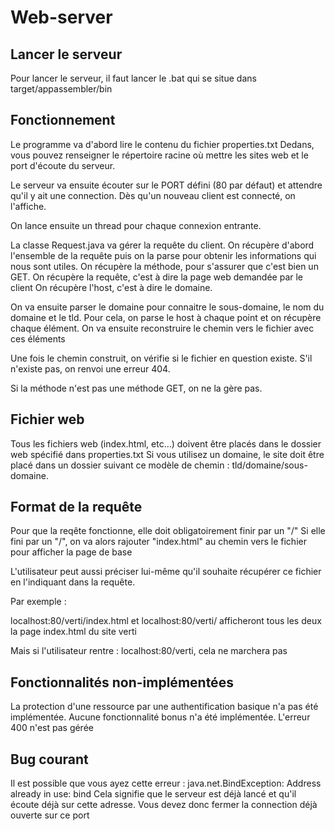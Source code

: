 # Web-server

## Lancer le serveur
Pour lancer le serveur,  il faut lancer le .bat qui se situe dans target/appassembler/bin

## Fonctionnement
Le programme va d'abord lire le contenu du fichier properties.txt
Dedans, vous pouvez renseigner le répertoire racine où mettre les sites web et le port d'écoute du serveur.

Le serveur va ensuite écouter sur le PORT défini (80 par défaut) et attendre qu'il y ait une connection.
Dès qu'un nouveau client est connecté, on l'affiche.

On lance ensuite un thread pour chaque connexion entrante.

La classe Request.java va gérer la requête du client.
On récupère d'abord l'ensemble de la requête puis on la parse pour obtenir les informations qui nous sont utiles.
On récupère la méthode, pour s'assurer que c'est bien un GET.
On récupère la requête, c'est à dire la page web demandée par le client
On récupère l'host, c'est à dire le domaine.

On va ensuite parser le domaine pour connaitre le sous-domaine, le nom du domaine et le tld.
Pour cela, on parse le host à chaque point et on récupère chaque élément.
On va ensuite reconstruire le chemin vers le fichier avec ces éléments

Une fois le chemin construit, on vérifie si le fichier en question existe. S'il n'existe pas, on renvoi une erreur 404.

Si la méthode n'est pas une méthode GET, on ne la gère pas.

## Fichier web
Tous les fichiers web (index.html, etc...) doivent être placés dans le dossier web spécifié dans properties.txt
Si vous utilisez un domaine, le site doit être placé dans un dossier suivant ce modèle de chemin : tld/domaine/sous-domaine.

## Format de la requête
Pour que la reqête fonctionne, elle doit obligatoirement finir par un "/"
Si elle fini par un "/", on va alors rajouter "index.html" au chemin vers le fichier pour afficher la page de base

L'utilisateur peut aussi préciser lui-même qu'il souhaite récupérer ce fichier en l'indiquant dans la requête.

Par exemple : 

  localhost:80/verti/index.html et localhost:80/verti/ afficheront tous les deux la page index.html du site verti

Mais si l'utilisateur rentre : localhost:80/verti, cela ne marchera pas

## Fonctionnalités non-implémentées
La protection d'une ressource par une authentification basique n'a pas été implémentée.
Aucune fonctionnalité bonus n'a été implémentée.
L'erreur 400 n'est pas gérée

## Bug courant
Il est possible que vous ayez cette erreur : java.net.BindException: Address already in use: bind
Cela signifie que le serveur est déjà lancé et qu'il écoute déjà sur cette adresse. Vous devez donc fermer la connection déjà ouverte sur ce port


